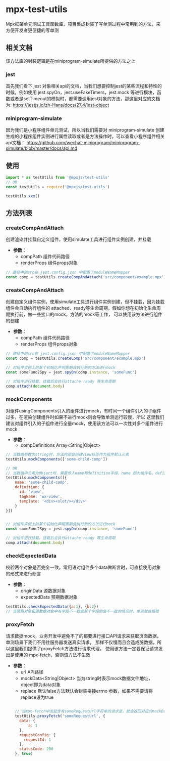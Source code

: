 # mpx-test-utils
Mpx框架单元测试工具函数库，项目集成封装了写单测过程中常用到的方法，来方便开发者更便捷的写单测

## 相关文档
该方法库的封装逻辑是在miniprogram-simulate所提供的方法之上

### jest
首先我们看下 jest 对象相关api的文档，当我们想要控制jest的某些流程和特性的时候，例如使用 jest.spyOn，jest.useFakeTimers，jest.mock 等进行模块，函数或者是setTimeout的模拟时，都需要调用jest对象的方法，那这里对应的文档为:
https://jestjs.io/zh-Hans/docs/27.4/jest-object

### miniprogram-simulate

因为我们是小程序组件单元测试，所以当我们需要对 miniprogram-simulate 创建生成的小程序组件实例进行属性读取或者是方法操作时，可以查看小程序组件相关api文档：
https://github.com/wechat-miniprogram/miniprogram-simulate/blob/master/docs/api.md


## 使用
```js
import * as testUtils from '@mpxjs/test-utils'
// OR
const testUtils = require('@mpxjs/test-utils')

testUtils.xxx()
```

## 方法列表

### createCompAndAttach
创建渲染并挂载自定义组件，使用simulate工具进行组件实例创建，并挂载

- **参数**：
  * compPath 组件代码路径
  * renderProps 组件props对象
```js
// 路径中的src在 jest.config.json 中配置了moduleNameMapper
const comp = testUtils.createCompAndAttach('src/component/example.mpx')
```

### createCompAndAttach
创建自定义组件实例，使用simulate工具进行组件实例创建，但不挂载，因为挂载组件会自动执行组件的
attached、ready等生命周期，假如你想在初始化生命周期执行前，做一些接口的mock，方法的mock等工作，
可以使用该方法进行组件的创建

- **参数**：
  * compPath 组件代码路径
  * renderProps 组件props对象
```js
// 路径中的src在 jest.config.json 中配置了moduleNameMapper
const comp = testUtils.createComp('src/component/example.mpx')

// 对组件实例上的某个初始化声明周期会执行到的方法进行mock
const someFunc2Spy = jest.spyOn(comp.instance, 'someFunc')

// 对组件进行挂载，挂载后会执行attache ready 等生命周期
comp.attach(document.body)

```

### mockComponents
对组件usingComponents引入的组件进行mock，有时间一个组件引入的子组件过多，在渲染创建组件时如果不进行mock则会导致单测运行较慢，所以
这里我们建议对组件引入的子组件进行全量mock，使用该方法可以一次性对多个组件进行mock

- **参数**：
  * compDefinitions Array<String|Object>
```js
// 当数组参数为string时，方法内部会创建view标签作为组件默认元素
testUtils.mockComponents(['some-child-comp'])

// OR
// 当数组中元素为Object时，需要传入name和definition字段，name 即为组件名，definition即为组件自定义
testUtils.mockComponents([{
    name: 'some-child-comp',
    definition: {
      id: 'view',
      tagName: 'wx-view',
      template: '<div><slot/></div>'
    }
}])


// 对组件实例上的某个初始化声明周期会执行到的方法进行mock
const someFunc2Spy = jest.spyOn(comp.instance, 'someFunc')

// 对组件进行挂载，挂载后会执行attache ready 等生命周期
comp.attach(document.body)

```

### checkExpectedData
校验两个对象是否完全一致，常用语对组件多个data做断言时，可直接使用对象的形式来进行断言

- **参数**：
  * originData 源数据对象
  * expectedData 预期数据对象
```js
testUtils.checkExpectedData({a:1}, {b:2})
// 当预期对象和源数据对象中有字段不一致或某个字段的值不一致的情况时，单测就会报错
```


### proxyFetch
请求数据mock，业务开发中避免不了的都要进行接口API请求来获取页面数据，单测场景下我们不用往服务器发送真实请求，
那样不仅慢而且会造成脏数据，所以这里我们提供了proxyFetch方法进行请求代理， 使用该方法一定要保证请求发出是使用的
mpx-fetch，否则该方法不生效

- **参数**：
  * url<String> API路径
  * mockData<String|Object> 当为string时表示mock数据文件地址，object即为data对象
  * replace<Boolean> 默认false方法默认会封装拼接errno 参数，如果不需要请将replace设为true

```js

    // 当mpx-fetch中发起含有someRequestUrl字符串的请求是，就会返回对应的mockData
    testUtils.proxyFetch('someRequestUrl', {
      data: {
          a: 1
      },
      requestConfig: {
        requestId: 1
      },
      statusCode: 200
    }, true)
```


